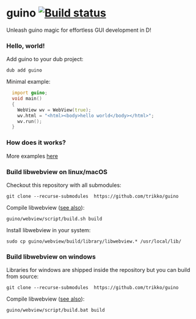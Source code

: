 # guino [![Build status](https://ci.appveyor.com/api/projects/status/vi5t1sv69iopb88d?svg=true)](https://ci.appveyor.com/project/trikko/guino)

Unleash guino magic for effortless GUI development in D!

### Hello, world!

Add guino to your dub project:
```
dub add guino
```

Minimal example:

```d
  import guino;
  void main()
  {
    WebView wv = WebView(true);
    wv.html = "<html><body>hello world</body></html>";
    wv.run();
  }
```

### How does it works?
More examples [here](https://github.com/trikko/guino/tree/main/examples)

### Build libwebview on linux/macOS

Checkout this repository with all submodules:
```
git clone --recurse-submodules  https://github.com/trikko/guino
```

Compile libwebview ([see also](https://github.com/webview/webview)):
```
guino/webview/script/build.sh build
```

Install libwebview in your system:
```
sudo cp guino/webview/build/library/libwebview.* /usr/local/lib/
```

### Build libwebview on windows

Libraries for windows are shipped inside the repository but you can build from source:

```
git clone --recurse-submodules  https://github.com/trikko/guino
```

Compile libwebview ([see also](https://github.com/webview/webview)):
```
guino/webview/script/build.bat build
```
